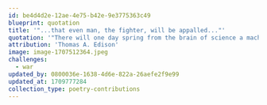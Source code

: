 ```yaml
---
id: be4d4d2e-12ae-4e75-b42e-9e3775363c49
blueprint: quotation
title: '"...that even man, the fighter, will be appalled..."'
quotation: '"There will one day spring from the brain of science a machine or force so fearful in its potentialities, so absolutely terrifying, that even man, the fighter – who will dare torture and death in order to inflict torture and death – will be appalled, and so abandon war forever."'
attribution: 'Thomas A. Edison'
image: image-1707512364.jpeg
challenges:
  - war
updated_by: 0800036e-1638-4d6e-822a-26aefe2f9e99
updated_at: 1709777284
collection_type: poetry-contributions
---
```

